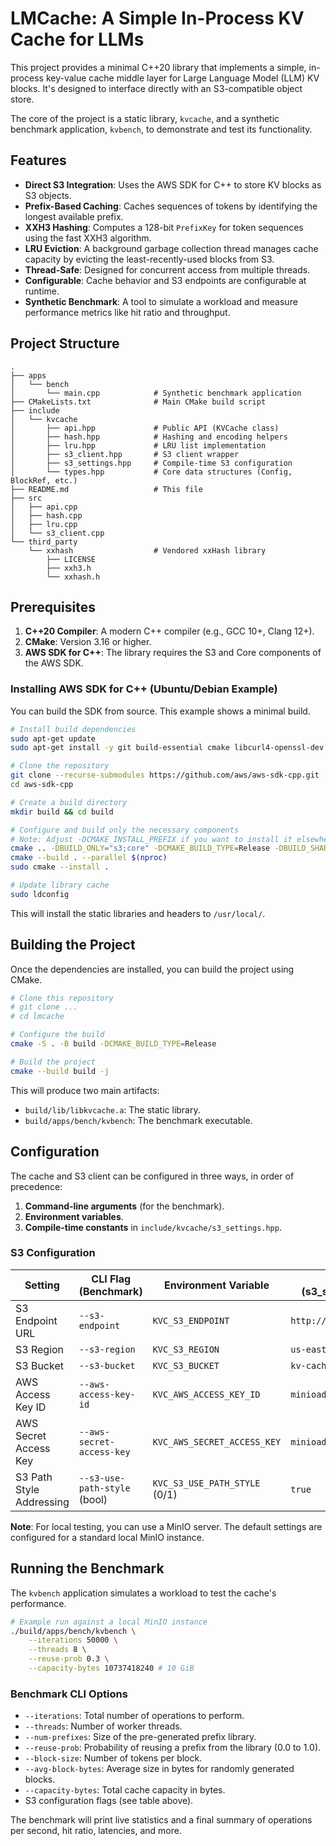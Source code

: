 # LMCache: A Simple In-Process KV Cache for LLMs

This project provides a minimal C++20 library that implements a simple, in-process key-value cache middle layer for Large Language Model (LLM) KV blocks. It's designed to interface directly with an S3-compatible object store.

The core of the project is a static library, `kvcache`, and a synthetic benchmark application, `kvbench`, to demonstrate and test its functionality.

## Features

-   **Direct S3 Integration**: Uses the AWS SDK for C++ to store KV blocks as S3 objects.
-   **Prefix-Based Caching**: Caches sequences of tokens by identifying the longest available prefix.
-   **XXH3 Hashing**: Computes a 128-bit `PrefixKey` for token sequences using the fast XXH3 algorithm.
-   **LRU Eviction**: A background garbage collection thread manages cache capacity by evicting the least-recently-used blocks from S3.
-   **Thread-Safe**: Designed for concurrent access from multiple threads.
-   **Configurable**: Cache behavior and S3 endpoints are configurable at runtime.
-   **Synthetic Benchmark**: A tool to simulate a workload and measure performance metrics like hit ratio and throughput.

## Project Structure

```
.
├── apps
│   └── bench
│       └── main.cpp            # Synthetic benchmark application
├── CMakeLists.txt              # Main CMake build script
├── include
│   └── kvcache
│       ├── api.hpp             # Public API (KVCache class)
│       ├── hash.hpp            # Hashing and encoding helpers
│       ├── lru.hpp             # LRU list implementation
│       ├── s3_client.hpp       # S3 client wrapper
│       ├── s3_settings.hpp     # Compile-time S3 configuration
│       └── types.hpp           # Core data structures (Config, BlockRef, etc.)
├── README.md                   # This file
├── src
│   ├── api.cpp
│   ├── hash.cpp
│   ├── lru.cpp
│   └── s3_client.cpp
└── third_party
    └── xxhash                  # Vendored xxHash library
        ├── LICENSE
        ├── xxh3.h
        └── xxhash.h
```

## Prerequisites

1.  **C++20 Compiler**: A modern C++ compiler (e.g., GCC 10+, Clang 12+).
2.  **CMake**: Version 3.16 or higher.
3.  **AWS SDK for C++**: The library requires the S3 and Core components of the AWS SDK.

### Installing AWS SDK for C++ (Ubuntu/Debian Example)

You can build the SDK from source. This example shows a minimal build.

```bash
# Install build dependencies
sudo apt-get update
sudo apt-get install -y git build-essential cmake libcurl4-openssl-dev libssl-dev uuid-dev zlib1g-dev

# Clone the repository
git clone --recurse-submodules https://github.com/aws/aws-sdk-cpp.git
cd aws-sdk-cpp

# Create a build directory
mkdir build && cd build

# Configure and build only the necessary components
# Note: Adjust -DCMAKE_INSTALL_PREFIX if you want to install it elsewhere
cmake .. -DBUILD_ONLY="s3;core" -DCMAKE_BUILD_TYPE=Release -DBUILD_SHARED_LIBS=OFF -DCUSTOM_MEMORY_MANAGEMENT=OFF
cmake --build . --parallel $(nproc)
sudo cmake --install .

# Update library cache
sudo ldconfig
```
This will install the static libraries and headers to `/usr/local/`.

## Building the Project

Once the dependencies are installed, you can build the project using CMake.

```bash
# Clone this repository
# git clone ...
# cd lmcache

# Configure the build
cmake -S . -B build -DCMAKE_BUILD_TYPE=Release

# Build the project
cmake --build build -j
```

This will produce two main artifacts:
-   `build/lib/libkvcache.a`: The static library.
-   `build/apps/bench/kvbench`: The benchmark executable.

## Configuration

The cache and S3 client can be configured in three ways, in order of precedence:

1.  **Command-line arguments** (for the benchmark).
2.  **Environment variables**.
3.  **Compile-time constants** in `include/kvcache/s3_settings.hpp`.

### S3 Configuration

| Setting                 | CLI Flag (Benchmark)        | Environment Variable         | Default (s3_settings.hpp)      |
| ----------------------- | --------------------------- | ---------------------------- | ------------------------------ |
| S3 Endpoint URL         | `--s3-endpoint`             | `KVC_S3_ENDPOINT`            | `http://127.0.0.1:9000`        |
| S3 Region               | `--s3-region`               | `KVC_S3_REGION`              | `us-east-1`                    |
| S3 Bucket               | `--s3-bucket`               | `KVC_S3_BUCKET`              | `kv-cache`                     |
| AWS Access Key ID       | `--aws-access-key-id`       | `KVC_AWS_ACCESS_KEY_ID`      | `minioadmin`                   |
| AWS Secret Access Key   | `--aws-secret-access-key`   | `KVC_AWS_SECRET_ACCESS_KEY`  | `minioadmin`                   |
| S3 Path Style Addressing| `--s3-use-path-style` (bool)| `KVC_S3_USE_PATH_STYLE` (0/1)| `true`                         |

**Note**: For local testing, you can use a MinIO server. The default settings are configured for a standard local MinIO instance.

## Running the Benchmark

The `kvbench` application simulates a workload to test the cache's performance.

```bash
# Example run against a local MinIO instance
./build/apps/bench/kvbench \
    --iterations 50000 \
    --threads 8 \
    --reuse-prob 0.3 \
    --capacity-bytes 10737418240 # 10 GiB
```

### Benchmark CLI Options

-   `--iterations`: Total number of operations to perform.
-   `--threads`: Number of worker threads.
-   `--num-prefixes`: Size of the pre-generated prefix library.
-   `--reuse-prob`: Probability of reusing a prefix from the library (0.0 to 1.0).
-   `--block-size`: Number of tokens per block.
-   `--avg-block-bytes`: Average size in bytes for randomly generated blocks.
-   `--capacity-bytes`: Total cache capacity in bytes.
-   S3 configuration flags (see table above).

The benchmark will print live statistics and a final summary of operations per second, hit ratio, latencies, and more.